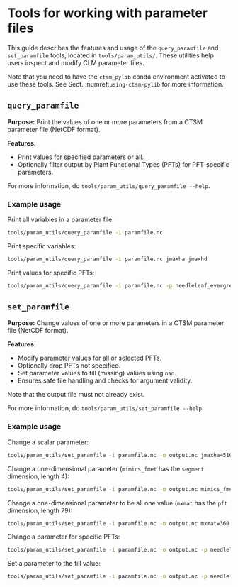 
# Tools for working with parameter files

This guide describes the features and usage of the `query_paramfile` and `set_paramfile` tools, located in `tools/param_utils/`. These utilities help users inspect and modify CLM parameter files.

Note that you need to have the `ctsm_pylib` conda environment activated to use these tools. See Sect. :numref:`using-ctsm-pylib` for more information.

## `query_paramfile`
**Purpose:** Print the values of one or more parameters from a CTSM parameter file (NetCDF format).

**Features:**
- Print values for specified parameters or all.
- Optionally filter output by Plant Functional Types (PFTs) for PFT-specific parameters.

For more information, do `tools/param_utils/query_paramfile --help`.


### Example usage

Print all variables in a parameter file:
```bash
tools/param_utils/query_paramfile -i paramfile.nc
```

Print specific variables:
```bash
tools/param_utils/query_paramfile -i paramfile.nc jmaxha jmaxhd
```

Print values for specific PFTs:
```bash
tools/param_utils/query_paramfile -i paramfile.nc -p needleleaf_evergreen_temperate_tree,c4_grass medlynintercept medlynslope
```

## `set_paramfile`
**Purpose:** Change values of one or more parameters in a CTSM parameter file (NetCDF format).

**Features:**
- Modify parameter values for all or selected PFTs.
- Optionally drop PFTs not specified.
- Set parameter values to fill (missing) values using `nan`.
- Ensures safe file handling and checks for argument validity.

Note that the output file must not already exist.

For more information, do `tools/param_utils/set_paramfile --help`.

### Example usage

Change a scalar parameter:
```bash
tools/param_utils/set_paramfile -i paramfile.nc -o output.nc jmaxha=51000
```

Change a one-dimensional parameter (`mimics_fmet` has the `segment` dimension, length 4):
```bash
tools/param_utils/set_paramfile -i paramfile.nc -o output.nc mimics_fmet=0.1,0.2,0.3,0.4
```

Change a one-dimensional parameter to be all one value (`mxmat` has the `pft` dimension, length 79):
```bash
tools/param_utils/set_paramfile -i paramfile.nc -o output.nc mxmat=360
```

Change a parameter for specific PFTs:
```bash
tools/param_utils/set_paramfile -i paramfile.nc -o output.nc -p needleleaf_evergreen_temperate_tree,c4_grass medlynintercept=99.9,100.1 medlynslope=2.99,1.99 mxmat=199
```

Set a parameter to the fill value:
```bash
tools/param_utils/set_paramfile -i paramfile.nc -o output.nc -p needleleaf_evergreen_temperate_tree,c4_grass fleafcn=nan,nan
```
